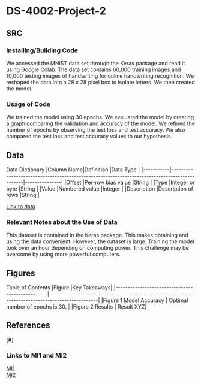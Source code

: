 # DS-4002-Project-2

## SRC 
### Installing/Building Code
We accessed the MNIST data set through the Keras package and read it using Google Colab. The data set contains 60,000 training images and 10,000 testing images of handwriting for online handwriting recognition. We reshaped the data into a 28 x 28 pixel box to isolate letters. We then created the model.

### Usage of Code
We trained the model using 30 epochs. We evaluated the model by creating a graph comparing the validation and accuracy of the model. We refined the number of epochs by observing the test loss and test accuracy. We also compared the test loss and test accuracy values to our hypothesis.
 
## Data 

Data Dictionary
|Column Name|Definition                                                                                    |Data Type      | 
|-----------|----------------------------------------------------------------------------------------------|---------------|
|Offset |Per-row bias value                                                         |String         |
|Type |Integer or byte                                                        |String         |
|Value       |Numbered value                                                               |Integer        |
|Description      |Description of rows |String         |

[Link to data](https://www.tensorflow.org/datasets/catalog/mnist)

### Relevant Notes about the Use of Data
This dataset is contained in the Keras package. This makes obtaining and using the data convenient. However, the dataset is large. Training the model took over an hour depending on computing power. This challenge may be overcome by using more powerful computers.

## Figures 
Table of Contents
|Figure     |Key Takeaways| 
|-------------------------------------------------|--------------------------------------------------------------------------------------------------|
|Figure 1 Model Accuracy                   | Optimal number of epochs is 30. |
|Figure 2 Results | Result XYZ|



## References
[#]

### Links to MI1 and MI2
[MI1](https://docs.google.com/document/d/1tOLzCnjqewWEiW7LgYi7sEt7-VsKjKqJq9toB5s7deQ/edit)  
[MI2](https://docs.google.com/document/d/1tOLzCnjqewWEiW7LgYi7sEt7-VsKjKqJq9toB5s7deQ/edit)
